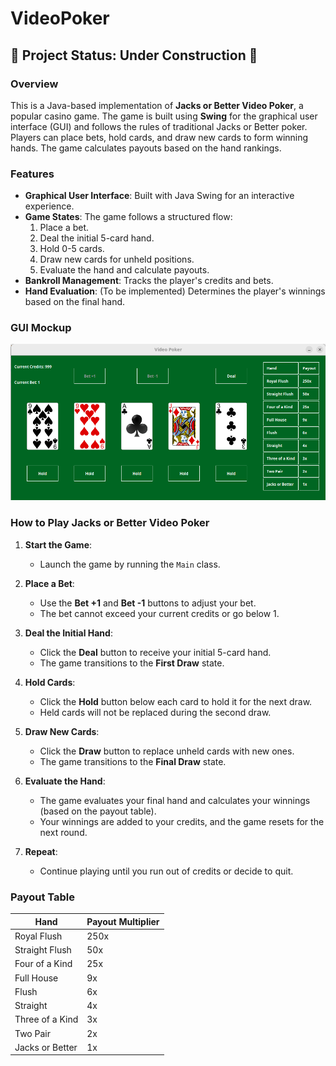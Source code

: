 # VideoPoker
## 🚧 Project Status: Under Construction 🚧

### Overview
This is a Java-based implementation of **Jacks or Better Video Poker**, a popular casino game. The game is built using **Swing** for the graphical user interface (GUI) and follows the rules of traditional Jacks or Better poker. Players can place bets, hold cards, and draw new cards to form winning hands. The game calculates payouts based on the hand rankings.

### Features
- **Graphical User Interface**: Built with Java Swing for an interactive experience.
- **Game States**: The game follows a structured flow:
  1. Place a bet.
  2. Deal the initial 5-card hand.
  3. Hold 0-5 cards.
  4. Draw new cards for unheld positions.
  5. Evaluate the hand and calculate payouts.
- **Bankroll Management**: Tracks the player's credits and bets.
- **Hand Evaluation**: (To be implemented) Determines the player's winnings based on the final hand.

### GUI Mockup
<img src=demo.png></img>
### How to Play Jacks or Better Video Poker
1. **Start the Game**:
   - Launch the game by running the `Main` class.

2. **Place a Bet**:
   - Use the **Bet +1** and **Bet -1** buttons to adjust your bet.
   - The bet cannot exceed your current credits or go below 1.

3. **Deal the Initial Hand**:
   - Click the **Deal** button to receive your initial 5-card hand.
   - The game transitions to the **First Draw** state.

4. **Hold Cards**:
   - Click the **Hold** button below each card to hold it for the next draw.
   - Held cards will not be replaced during the second draw.

5. **Draw New Cards**:
   - Click the **Draw** button to replace unheld cards with new ones.
   - The game transitions to the **Final Draw** state.

6. **Evaluate the Hand**:
   - The game evaluates your final hand and calculates your winnings (based on the payout table).
   - Your winnings are added to your credits, and the game resets for the next round.

7. **Repeat**:
   - Continue playing until you run out of credits or decide to quit.

### Payout Table

| Hand               | Payout Multiplier |
|--------------------|-------------------|
| Royal Flush        | 250x             |
| Straight Flush     | 50x              |
| Four of a Kind     | 25x              |
| Full House         | 9x               |
| Flush              | 6x               |
| Straight           | 4x               |
| Three of a Kind    | 3x               |
| Two Pair           | 2x               |
| Jacks or Better    | 1x               |
